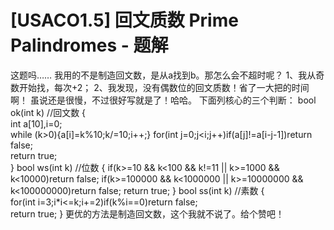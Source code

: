 # [USACO1.5] 回文质数 Prime Palindromes - 题解

这题吗……
我用的不是制造回文数，是从a找到b。那怎么会不超时呢？
1、我从奇数开始找，每次+2；
2、我发现，没有偶数位的回文质数！省了一大把的时间啊！
虽说还是很慢，不过很好写就是了！哈哈。
下面列核心的三个判断：
    bool ok(int k)   //回文数
    {     
        int a[10],i=0;     
        while (k>0){a[i]=k%10;k/=10;i++;}
        for(int j=0;j<i;j++)if(a[j]!=a[i-j-1])return false;   
        return true;     
    }
    bool ws(int k)  //位数
    {
        if(k>=10 && k<100 && k!=11 || k>=1000 && k<10000)return false;
        if(k>=100000 && k<1000000 || k>=10000000 && k<100000000)return false;
        return true;
    }
    bool ss(int k)   //素数
    {     
        for(int i=3;i*i<=k;i+=2)if(k%i==0)return false;     
        return true;
    }
更优的方法是制造回文数，这个我就不说了。给个赞吧！

 